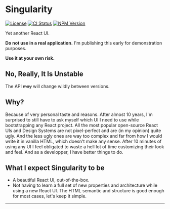 # Singularity

[![License][img-license]][lnk-license]
[![CI Status][img-github]][lnk-github]
[![NPM Version][img-npm]][lnk-npm]

Yet another React UI.

**Do not use in a real application.** I'm publishing this early for demonstration purposes.

**Use it at your own risk.**

## No, Really, It Is Unstable

The API ~~may~~ will change wildly between versions.

## Why?

Because of very personal taste and reasons. After almost 10 years, I'm surprised to still have to ask myself which UI I
need to use while bootstrapping any React project. All the most popular open-source React UIs and Design Systems are not
pixel-perfect and are (in my opinion) quite ugly. And the less ugly ones are way too complex and far from how I would
write it in vanilla HTML, which doesn't make any sense. After 10 minutes of using any UI I feel obligated to waste a
hell lot of time customizing their look and feel. And as a developper, I have better things to do.

## What I expect Singularity to be

- A beautiful React UI, out-of-the-box.
- Not having to learn a full set of new properties and architecture while using a new React UI. The HTML semantic and
  structure is good enough for most cases, let's keep it simple.

---

[img-github]:
  https://img.shields.io/github/workflow/status/ivangabriele/singularity/Test%20&%20Publish/main?style=flat-square
[img-license]: https://img.shields.io/github/license/ivangabriele/singularity?style=flat-square
[img-npm]: https://img.shields.io/npm/v/@ivangabriele/singularity?style=flat-square

[lnk-github]: https://github.com/ivangabriele/singularity/actions?query=branch%3Amain++
[lnk-license]: https://github.com/ivangabriele/singularity/blob/main/LICENSE
[lnk-npm]: https://www.npmjs.com/package/@ivangabriele/singularity
